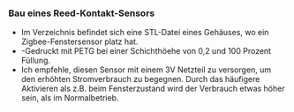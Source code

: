 ### Bau eines Reed-Kontakt-Sensors
- Im Verzeichnis befindet sich eine STL-Datei eines Gehäuses, wo ein Zigbee-Fenstersensor platz hat.
-   -Gedruckt mit PETG bei einer Schichthöehe von 0,2 und 100 Prozent Füllung. 
- Ich empfehle, diesen Sensor mit einem 3V Netzteil zu versorgen, um den erhöhten Stromverbrauch zu begegnen. Durch das häufigere Aktivieren als z.B. beim Fensterzustand wird der Verbrauch etwas höher sein, als im Normalbetrieb.
